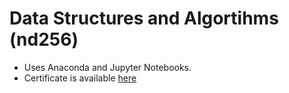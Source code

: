 # Data Structures and Algortihms (nd256)

  - Uses Anaconda and Jupyter Notebooks.
  - Certificate is available [here](./certificate.pdf) 